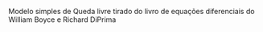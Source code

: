Modelo simples de Queda livre tirado do livro de equações diferenciais do William Boyce e Richard DiPrima

